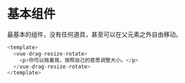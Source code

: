 # 基本组件

最基本的组件，没有任何道具，甚至可以在父元素之外自由移动。

```javascript
<template>
  <vue-drag-resize-rotate>
    <p>你可以拖着我，按照自己的意愿调整大小。</p>
  </vue-drag-resize-rotate>
</template>
```
